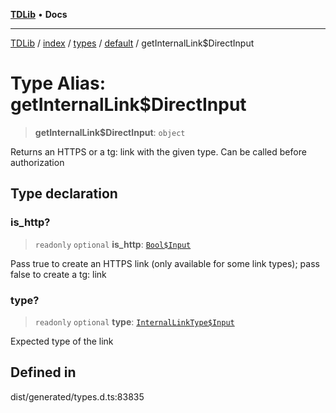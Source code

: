 [**TDLib**](../../../../../../README.md) • **Docs**

***

[TDLib](../../../../../../modules.md) / [index](../../../../../README.md) / [types](../../../README.md) / [default](../README.md) / getInternalLink$DirectInput

# Type Alias: getInternalLink$DirectInput

> **getInternalLink$DirectInput**: `object`

Returns an HTTPS or a tg: link with the given type. Can be called before authorization

## Type declaration

### is\_http?

> `readonly` `optional` **is\_http**: [`Bool$Input`](Bool$Input.md)

Pass true to create an HTTPS link (only available for some link types); pass false to create a tg: link

### type?

> `readonly` `optional` **type**: [`InternalLinkType$Input`](InternalLinkType$Input.md)

Expected type of the link

## Defined in

dist/generated/types.d.ts:83835
